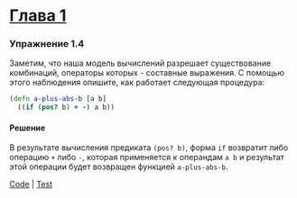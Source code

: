 # [Глава 1](./index.md#Глава-1-Построение-абстракций-с-помощью-процедур)

### Упражнение 1.4
Заметим, что наша модель вычислений разрешает существование комбинаций, операторы которых - составные выражения. С помощью этого наблюдения опишите, как работает следующая процедура:

```clojure
(defn a-plus-abs-b [a b]
  ((if (pos? b) + -) a b))
```

#### Решение
В результате вычисления предиката `(pos? b)`, форма `if` возвратит либо операцию `+` либо `-`, которая применяется к операндам `a b` и результат этой операции будет возвращен функцией `a-plus-abs-b`.

[Code](../src/sicp/chapter01/1_04.clj) | [Test](../test/sicp/chapter01/1_04_test.clj)
